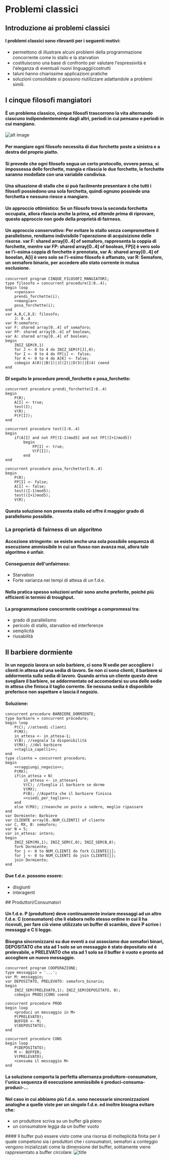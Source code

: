 # Problemi classici

## Introduzione ai problemi classici
#### I problemi classici sono rilevanti per i seguenti motivi:
* permettono di illustrare alcuni problemi della programmazione concorrente come lo stallo e la starvation
* costituiscono una base di confronto per valutare l'espressività e l'eleganza di eventuali nuovi linguaggi/costrutti
* taluni hanno chiarissime applicazioni pratiche
* soluzioni consolidate si possono riutilizzare adattandole a problemi simili.

## I cinque filosofi mangiatori
#### È un problema classico, cinque filosofi trascorrono la vita alternando ciascuno indipendentemente dagli altri, periodi in cui pensano e periodi in cui mangiano.
![alt image](https://upload.wikimedia.org/wikipedia/commons/thumb/7/7b/An_illustration_of_the_dining_philosophers_problem.png/220px-An_illustration_of_the_dining_philosophers_problem.png)
#### Per mangiare ogni filosofo necessita di due forchette poste a sinistra e a destra del proprio piatto.
#### Si prevede che ogni filosofo segua un certo protocollo, ovvero pensa, si impossessa delle forchette, mangia e rilascia le due forchette, le forchette saranno modellate con una variabile condivisa.
#### Una situazione di stallo che si può facilmente presentare è che tutti i filosofi possiedono una sola forchetta, quindi ognuno possiede una forchetta e nessuno riesce a mangiare.
#### Un approccio ottimistico: Se un filosofo trova la seconda forchetta occupata, allora rilascia anche la prima, ed attende prima di riprovare, questo approccio non gode della proprietà di fairness.
#### Un approccio conservativo: Per evitare lo stallo senza compromettere il parallelismo, rendiamo indivisibile l'operazione di acquisizione delle risorse. var F: shared array[0..4] of semaforo, rappresenta la coppia di forchette, mentre var FP: shared array[0..4] of boolean, FP[i] è vero solo se l'i-esima coppia di forchette è prenotata, var A: shared array[0..4] of booelan, A[i] è vero solo se l'i-esimo filosofo è affamato, var R: Semaforo, un semaforo binario, per accedere allo stato corrente in mutua esclusione.

```
concurrent program CINQUE_FILOSOFI_MANGIATORI;
type filosofo = concurrent procedure(I:0..4);
begin loop
	<<pensa>>
	prendi_forchette(i);
	<<mangia>>
	posa_forchette(i);
end
var A,B,C,D,E: filosofo;
	J: 0..4
var R:semaforo;
var F: shared array[0..4] of semaforo;
var FP: shared array[0..4] of boolean;
var A: shared array[0..4] of boolean;
begin
	INIZ_SEM(R,1)
	for J <- 0 to 4 do INIZ_SEM(F[J],0);
	for I <- 0 to 4 do FP[i] <- false;
	for K <- 0 to 4 do A[K] <- false;
	cobegin A(0)||B(1)||C(2)||D(3)||E(4) coend
end
```
#### DI seguito le procedure prendi_forchette e posa_forchette:
```
concurrent procedure prendi_forchette(I:0..4)
begin
	P(R);
	A[I] <- true;
	test(I);
	V(R);
	P(F[I]);
end

concurrent procedure test(I:0..4)
begin
	if(A[I] and not FP[(I-1)mod5] and not FP[(I+1)mod5])
		begin 
			FP[I] <- true;
			V(F[I]);
		end
end

concurrent procedure posa_forchette(I:0..4)
begin 
	P(R);
	FP[I] <- false;
	A[I] <- false;
	test((I-1)mod5); 
	test((I+1)mod5);
	V(R); 
```
#### Questa soluzione non presenta stallo ed offre il maggior grado di parallelismo possibile.

### La proprietà di fairness di un algoritmo
#### Accezione stringente: se esiste anche una sola possibile sequenza di esecuzione ammissibile in cui un flusso non avanza mai, allora tale algoritmo è unfair.

#### Conseguenze dell'unfairness:
* Starvation
* Forte varianza nei tempi di attesa di un f.d.e.

#### Nella pratica spesso soluzioni unfair sono anche preferite, poiché più efficienti in termini di troughput.
#### La programmazione concorrente costringe a compromessi tra:
* grado di parallelismo
* pericolo di stallo, starvation ed interferenze
* semplicità 
* riusabilità

## Il barbiere dormiente
#### In un negozio lavora un solo barbiere, ci sono N sedie per accogliere i clienti in attesa ed una sedia di lavoro. Se non ci sono clienti, il barbiere si addormenta sulla sedia di lavoro. Quando arriva un cliente questo deve svegliare il barbiere, se addormentato od accomodarsi su una delle sedie in attesa che finisca il taglio corrente. Se nessuna sedia è disponibile preferisce non aspettare e lascia il negozio.
#### Soluzione:
```
concurrent procedure BARBIERE_DORMIENTE;
type barbiere = concurrent procedure; 
begin loop
	P(C); //attendi clienti
	P(MX); 
	in_attesa <- in_attesa-1;
	V(B); //segnala la disponibilità
	V(MX); //del barbiere
	<<taglia_capelli>>;
end
type cliente = concurrent procedure;
begin 
	<<raggiungi_negozio>>;
	P(MX);
	if(in_attesa < N)
		in_attesa <- in_attesa+1
		V(C); //Sveglia il barbiere se dorme
		V(MX);
		P(B); //Aspetta che il barbiere finisca
		<<siedi_per_taglio>>;
	end
	else V(MX); //neanche un posto a sedere, meglio ripassare
end
var Dormiente: Barbiere
var CLIENTE array[0..NUM_CLIENTI] of cliente
var C, MX, B: semaforo;
var N = 5;
var in_attesa: intero;
begin 
	INIZ_SEM(MX,1); INIZ_SEM(C,0); INIZ_SEM(B,0);
	fork Dormiente;
	for j <- 0 to NUM_CLIENTI do fork CLIENTE[j];
	for j <- 0 to NUM_CLIENTI do join CLIENTE[j];
	join Dormiente;
end
```
#### Due f.d.e. possono essere: 
* disgiunti
* interagenti

## Produttori/Consumatori
#### Un f.d.e. P (produttore) deve continuamente inviare messaggi ad un altro f.d.e. C (consumatore) che li elabora nello stesso ordine in cui li ha ricevuti, per fare ciò viene utilizzato un buffer di scambio, dove P scrive i messaggi e C li legge.
#### Bisogna sincronizzarsi su due eventi a cui associamo due semafori binari, DEPOSITATO che sta ad 1 solo se un messaggio è stato depositato ed è prelevabile, e PRELEVATO che sta ad 1 solo se il buffer è vuoto e pronto ad accogliere un nuovo messaggio.

```
concurrent program COOPERAZIONE;
type messaggio = '...';
var M: messaggio;
var DEPOSITATO, PRELEVATO: semaforo_binario;
begin 
	INIZ_SEM(PRELEVATO,1); INIZ_SEM(DEPOSITATO, 0);
	cobegin PROD||CONS coend

concurrent procedure PROD
begin loop
	<produci un messaggio in M>
	P(PRELEVATO);
	BUFFER <- M; 
	V(DEPOSITATO);
end

concurrent procedure CONS
begin loop
	P(DEPOSITATO);
	M <- BUFFER;
	V(PRELEVATO);
	<consuma il messaggio M>
end
```
#### La soluzione comporta la perfetta alternanza produttore-consumatore, l'unica sequenza di esecuzione ammissibile è produci-consuma-produci-...
#### Nel caso in cui abbiamo più f.d.e. sono necessarie sincronizzazioni analoghe a quelle viste per un singolo f.d.e. ed inoltre bisogna evitare che:
* un produttore scriva su un buffer già pieno
* un consumatore legga da un buffer vuoto

#### Il buffer può essere visto come una risorsa di molteplicità finita per il quale competono sia i produttori che i consumatori, semafori a conteggio vengono inizializzati come la dimensione del buffer, solitamente viene rappresentato a buffer circolare:
![title](img/Example_1.png)